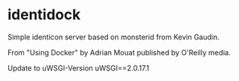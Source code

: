 identidock
==========

Simple identicon server based on monsterid from Kevin Gaudin.

From "Using Docker" by Adrian Mouat published by O'Reilly media.

Update to uWSGI-Version uWSGI==2.0.17.1 
